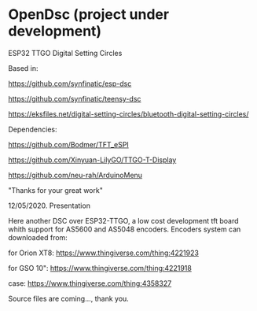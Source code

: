 # OpenDsc (project under development)
ESP32 TTGO Digital Setting  Circles 

Based in:

https://github.com/synfinatic/esp-dsc

https://github.com/synfinatic/teensy-dsc

https://eksfiles.net/digital-setting-circles/bluetooth-digital-setting-circles/

Dependencies:

https://github.com/Bodmer/TFT_eSPI

https://github.com/Xinyuan-LilyGO/TTGO-T-Display

https://github.com/neu-rah/ArduinoMenu

"Thanks for your great work"

12/05/2020. Presentation

Here another DSC over ESP32-TTGO, a low cost development tft board whith support for AS5600 and AS5048 encoders.
Encoders system can downloaded from:

for Orion XT8:  https://www.thingiverse.com/thing:4221923

for GSO 10":    https://www.thingiverse.com/thing:4221918

case:           https://www.thingiverse.com/thing:4358327


Source files are coming..., thank you.
